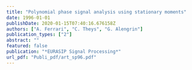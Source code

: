 ```yaml
---
title: "Polynomial phase signal analysis using stationary moments"
date: 1996-01-01
publishDate: 2020-01-15T07:40:16.676158Z
authors: ["A. Ferrari", "C. Theys", "G. Alengrin"]
publication_types: ["2"]
abstract: ""
featured: false
publication: "*EURASIP Signal Processing*"
url_pdf: "Publi_pdf/art_sp96.pdf"
---
```


